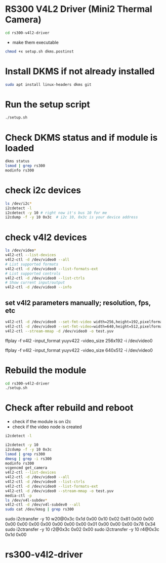 
# RS300 V4L2 Driver (Mini2 Thermal Camera)


```bash
cd rs300-v4l2-driver
```

- make them executable

```bash
chmod +x setup.sh dkms.postinst
```

# Install DKMS if not already installed

```bash
sudo apt install linux-headers dkms git
```

# Run the setup script

```bash
./setup.sh
```

# Check DKMS status and if module is loaded

```bash
dkms status
lsmod | grep rs300
modinfo rs300
```

# check i2c devices

```bash
ls /dev/i2c*
i2cdetect -l
i2cdetect -y 10 # right now it's bus 10 for me
i2cdump -f -y 10 0x3c  # i2c 10, 0x3c is your device address
```

# check v4l2 devices

```bash
ls /dev/video*
v4l2-ctl --list-devices
v4l2-ctl -d /dev/video0 --all
# List supported formats
v4l2-ctl -d /dev/video0 --list-formats-ext
# List supported controls
v4l2-ctl -d /dev/video0 --list-ctrls
# Show current input/output
v4l2-ctl -d /dev/video0 --info
```

## set v4l2 parameters manually; resolution, fps, etc   

```bash
v4l2-ctl -d /dev/video0 --set-fmt-video width=256,height=192,pixelformat=YUYV
v4l2-ctl -d /dev/video0 --set-fmt-video=width=640,height=512,pixelformat=YUYV
v4l2-ctl --stream-mmap -d /dev/video0 -o test.yuv

```

ffplay -f v4l2 -input_format yuyv422 -video_size 256x192 -i /dev/video0

ffplay -f v4l2 -input_format yuyv422 -video_size 640x512 -i /dev/video0


# Rebuild the module

```bash
cd rs300-v4l2-driver
./setup.sh
```

# Check after rebuild and reboot
- check if the module is on i2c
- check if the video node is created

```bash
i2cdetect -l 

i2cdetect -y 10
i2cdump -f -y 10 0x3c
lsmod | grep rs300
dmesg | grep -i rs300
modinfo rs300
vcgencmd get_camera
v4l2-ctl --list-devices
v4l2-ctl -d /dev/video0 --all
v4l2-ctl -d /dev/video0 --list-ctrls
v4l2-ctl -d /dev/video0 --list-formats-ext
v4l2-ctl -d /dev/video0 --stream-mmap -o test.yuv
media-ctl -p
ls /dev/v4l-subdev*
v4l2-ctl -d /dev/v4l-subdev0 --all
sudo cat /dev/kmsg | grep rs300
```

sudo i2ctransfer -y 10 w20@0x3c 0x1d 0x00 0x10 0x02 0x81 0x00 0x00 0x00 0x00 0x00 0x00 0x00 0x00 0x00 0x01 0x00 0x00 0x00 0x78 0x34
sudo i2ctransfer -y 10 r2@0x3c 0x02 0x00
sudo i2ctransfer -y 10 r4@0x3c 0x1d 0x00

# rs300-v4l2-driver
